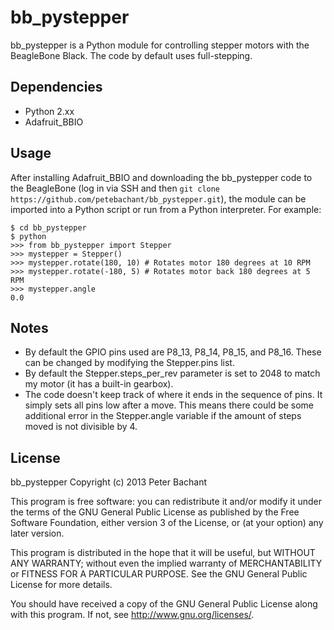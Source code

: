 bb_pystepper
=========
bb_pystepper is a Python module for controlling stepper motors with the BeagleBone Black. The code by default uses full-stepping.

Dependencies
--------
  * Python 2.xx
  * Adafruit_BBIO

## Usage
After installing Adafruit_BBIO and downloading the bb_pystepper code to the BeagleBone (log in via SSH and then `git clone https://github.com/petebachant/bb_pystepper.git`), the module can be imported into a Python script or run from a Python interpreter. For example:

```
$ cd bb_pystepper
$ python
>>> from bb_pystepper import Stepper
>>> mystepper = Stepper()
>>> mystepper.rotate(180, 10) # Rotates motor 180 degrees at 10 RPM
>>> mystepper.rotate(-180, 5) # Rotates motor back 180 degrees at 5 RPM
>>> mystepper.angle
0.0
```

## Notes
* By default the GPIO pins used are P8_13, P8_14, P8_15, and P8_16. These can be changed by modifying the Stepper.pins list.
* By default the Stepper.steps_per_rev parameter is set to 2048 to match my motor (it has a built-in gearbox).
* The code doesn't keep track of where it ends in the sequence of pins. It simply sets all pins low after a move. This means there could be some additional error in the Stepper.angle variable if the amount of steps moved is not divisible by 4.




License
-------

bb_pystepper Copyright (c) 2013 Peter Bachant

This program is free software: you can redistribute it and/or modify
it under the terms of the GNU General Public License as published by
the Free Software Foundation, either version 3 of the License, or
(at your option) any later version.

This program is distributed in the hope that it will be useful,
but WITHOUT ANY WARRANTY; without even the implied warranty of
MERCHANTABILITY or FITNESS FOR A PARTICULAR PURPOSE.  See the
GNU General Public License for more details.

You should have received a copy of the GNU General Public License
along with this program.  If not, see <http://www.gnu.org/licenses/>.
